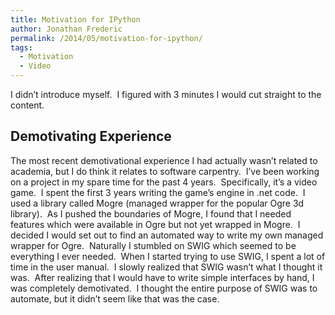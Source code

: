 ```yaml
---
title: Motivation for IPython
author: Jonathan Frederic
permalink: /2014/05/motivation-for-ipython/
tags:
  - Motivation
  - Video
---
```

I didn&#8217;t introduce myself.  I figured with 3 minutes I would cut straight to the content.

## Demotivating Experience

The most recent demotivational experience I had actually wasn&#8217;t related to academia, but I do think it relates to software carpentry.  I&#8217;ve been working on a project in my spare time for the past 4 years.  Specifically, it&#8217;s a video game.  I spent the first 3 years writing the game&#8217;s engine in .net code.  I used a library called Mogre (managed wrapper for the popular Ogre 3d library).  As I pushed the boundaries of Mogre, I found that I needed features which were available in Ogre but not yet wrapped in Mogre.  I decided I would set out to find an automated way to write my own managed wrapper for Ogre.  Naturally I stumbled on SWIG which seemed to be everything I ever needed.  When I started trying to use SWIG, I spent a lot of time in the user manual.  I slowly realized that SWIG wasn&#8217;t what I thought it was.  After realizing that I would have to write simple interfaces by hand, I was completely demotivated.  I thought the entire purpose of SWIG was to automate, but it didn&#8217;t seem like that was the case.
